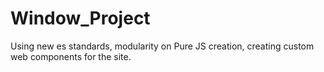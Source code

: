 # Window_Project
Using new es standards, modularity on Pure JS creation, creating custom web components for the site.
